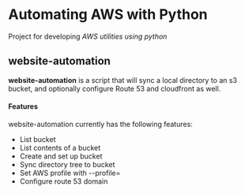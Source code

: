 # Automating AWS with Python

Project for developing  *AWS utilities using python*

## website-automation

**website-automation** is a script that will sync a local directory to an s3 bucket, and optionally configure Route 53 and cloudfront as well.

#### Features

website-automation currently has the following features:

- List bucket
- List contents of a bucket
- Create and set up bucket
- Sync directory tree to bucket
- Set AWS profile with --profile=<profileName>
- Configure route 53 domain
